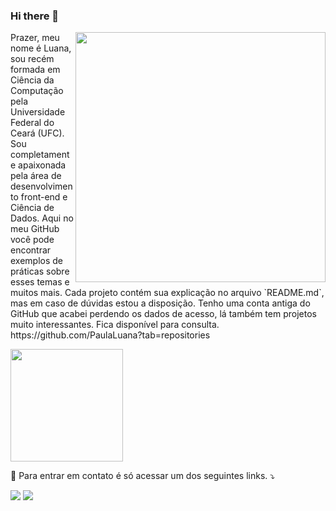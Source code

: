 ### Hi there 👋

<img src="https://raw.githubusercontent.com/MicaelliMedeiros/micaellimedeiros/master/image/computer-illustration.png" min-width="400px" max-width="400px" width="400px" align="right">

<p align="left"> 
  Prazer, meu nome é Luana, sou recém formada em Ciência da Computação pela Universidade Federal do Ceará (UFC).
  Sou completamente apaixonada pela área de desenvolvimento front-end e Ciência de Dados. Aqui no meu GitHub você
  pode encontrar exemplos de práticas sobre esses temas e muitos mais. Cada projeto contém sua explicação no arquivo
  `README.md`, mas em caso de dúvidas estou a disposição.
  Tenho uma conta antiga do GitHub que acabei perdendo os dados de acesso, lá também tem projetos muito interessantes.
  Fica disponível para consulta. https://github.com/PaulaLuana?tab=repositories
</p>


<div>
<a href="https://github.com/PaulaLuana2">
<img height="180em" src="https://github-readme-stats.vercel.app/api/top-langs/?username=PaulaLuana2&layout=compact&langs_count=7"/>
</a>
</div>

<p align="left">
  💌 Para entrar em contato é só acessar um dos seguintes links. ⤵️
</p>

  
 
<p align="left">
  <a href="https://mail.google.com/mail/u/paulaln09@gmail.com" target="_blank">
  <img src="https://img.shields.io/badge/-Gmail-FF0000?style=flat-square&labelColor=FF0000&logo=gmail&logoColor=white&link= https://mail.google.com/mail/u/paulaln09@gmail.com" /></a>

  <a href="https://www.linkedin.com/in/paulaluana/" target="_blank">
  <img src="https://img.shields.io/badge/-Linkedin-0e76a8?style=flat-square&logo=Linkedin&logoColor=white&link=www.linkedin.com/in/paulaluana/" /></a>


</p> 
